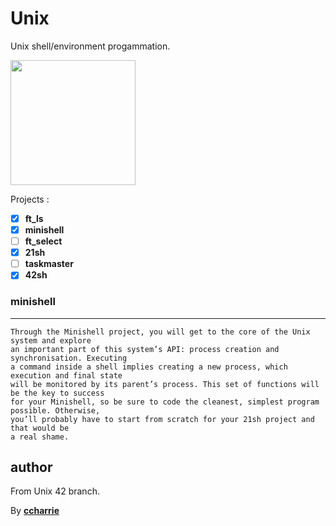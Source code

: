 # Unix
Unix shell/environment progammation.

<p float="left">
    <a href="https://fr.wikipedia.org/wiki/Unix"><img src="https://www.lifewire.com/thmb/24KHN5twdvxBmwpV18RAXMGvPkg=/688x453/filters:fill(auto,1)/Unix_Logo-57b92e993df78c87631675c6.gif" height="200" width="auto"></a>
 </p>

Projects :
* [x] **ft_ls**
* [x] **minishell**
* [ ] **ft_select**
* [x] **21sh**
* [ ] **taskmaster**
* [x] **42sh**

### minishell
***
```
Through the Minishell project, you will get to the core of the Unix system and explore
an important part of this system’s API: process creation and synchronisation. Executing
a command inside a shell implies creating a new process, which execution and final state
will be monitored by its parent’s process. This set of functions will be the key to success
for your Minishell, so be sure to code the cleanest, simplest program possible. Otherwise,
you’ll probably have to start from scratch for your 21sh project and that would be
a real shame.
```
## author

From Unix 42 branch.

By [**ccharrie**](https://profile.intra.42.fr/users/ccharrie)
